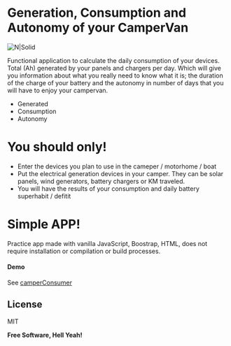# Generation, Consumption and Autonomy of your CamperVan

![N|Solid](https://www.flaticon.es/svg/vstatic/svg/1974/1974815.svg?token=exp=1611173825~hmac=750a936e2db6b57a5191e2414251a883)


Functional application to calculate the daily consumption of your devices. Total (Ah) generated by your panels and chargers per day. Which will give you information about what you really need to know what it is; the duration of the charge of your battery and the autonomy in number of days that you will have to enjoy your campervan.

  - Generated
  - Consumption
  - Autonomy

# You should only!

  - Enter the devices you plan to use in the cameper / motorhome / boat
  - Put the electrical generation devices in your camper. They can be solar panels, wind generators, battery chargers or KM traveled.
  - You will have the results of your consumption and daily battery superhabit / defitit
  
# Simple APP!
Practice app made with vanilla JavaScript, Boostrap, HTML, does not require installation or compilation or build processes.


#### Demo

See [camperConsumer](https://github.com/joemccann/dillinger/blob/master/KUBERNETES.md)




License
----

MIT


**Free Software, Hell Yeah!**


